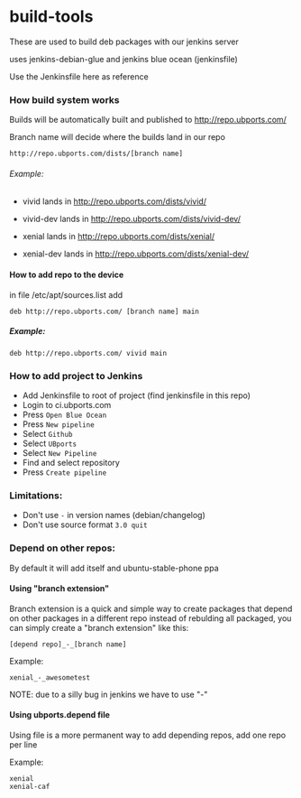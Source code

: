 # build-tools

These are used to build deb packages with our jenkins server

uses jenkins-debian-glue and jenkins blue ocean (jenkinsfile)

Use the Jenkinsfile here as reference

### How build system works

Builds will be automatically built and published to http://repo.ubports.com/

Branch name will decide where the builds land in our repo

```
http://repo.ubports.com/dists/[branch name]
```

###### Example:

- vivid lands in http://repo.ubports.com/dists/vivid/
- vivid-dev lands in http://repo.ubports.com/dists/vivid-dev/

- xenial lands in http://repo.ubports.com/dists/xenial/
- xenial-dev lands in http://repo.ubports.com/dists/xenial-dev/

#### How to add repo to the device

in file /etc/apt/sources.list add

```
deb http://repo.ubports.com/ [branch name] main
```

##### Example:

```
deb http://repo.ubports.com/ vivid main
```

### How to add project to Jenkins

- Add Jenkinsfile to root of project (find jenkinsfile in this repo)
- Login to ci.ubports.com
- Press `Open Blue Ocean`
- Press `New pipeline`
- Select `Github`
- Select `UBports`
- Select `New Pipeline`
- Find and select repository
- Press `Create pipeline`

### Limitations:

- Don't use `-` in version names (debian/changelog)
- Don't use source format `3.0 quit`

### Depend on other repos:
By default it will add itself and ubuntu-stable-phone ppa

#### Using "branch extension"

Branch extension is a quick and simple way to create packages that depend on
other packages in a different repo instead of rebulding all packaged,
you can simply create a "branch extension" like this:
```
[depend repo]_-_[branch name]
```

Example:

```
xenial_-_awesometest
```

NOTE: due to a silly bug in jenkins we have to use "_-_"

#### Using ubports.depend file

Using file is a more permanent way to add depending repos, add one repo per line

Example:

```
xenial
xenial-caf
```
